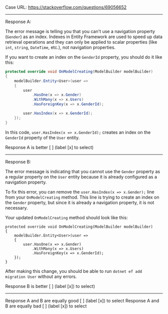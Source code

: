 Case URL: https://stackoverflow.com/questions/69056652

------
Response A:

The error message is telling you that you can't use a navigation property (`Gender`) as an index. Indexes in Entity Framework are used to speed up data retrieval operations and they can only be applied to scalar properties (like `int`, `string`, `DateTime`, etc.), not navigation properties.

If you want to create an index on the `GenderId` property, you should do it like this:

```csharp
protected override void OnModelCreating(ModelBuilder modelBuilder)
{
    modelBuilder.Entity<User>(user =>
    {
        user
            .HasOne(x => x.Gender)
            .WithMany(x => x.Users)
            .HasForeignKey(x => x.GenderId);

        user.HasIndex(x => x.GenderId);
    });
}
```

In this code, `user.HasIndex(x => x.GenderId);` creates an index on the `GenderId` property of the `User` entity.

Response A is better [ ] (label [x] to select)

-------
Response B:

The error message is indicating that you cannot use the `Gender` property as a regular property on the `User` entity because it is already configured as a navigation property. 

To fix this error, you can remove the `user.HasIndex(x => x.Gender);` line from your `OnModelCreating` method. This line is trying to create an index on the `Gender` property, but since it is already a navigation property, it is not necessary.

Your updated `OnModelCreating` method should look like this:

```
protected override void OnModelCreating(ModelBuilder modelBuilder) 
{ 
    modelBuilder.Entity<User>(user => 
    { 
        user.HasOne(x => x.Gender) 
            .WithMany(x => x.Users) 
            .HasForeignKey(x => x.GenderId); 
    }); 
}
```

After making this change, you should be able to run `dotnet ef add migration User` without any errors.

Response B is better [ ] (label [x]) to select)

-------

Response A and B are equally good [ ] (label [x]) to select
Response A and B are equally bad [ ] (label [x]) to select

